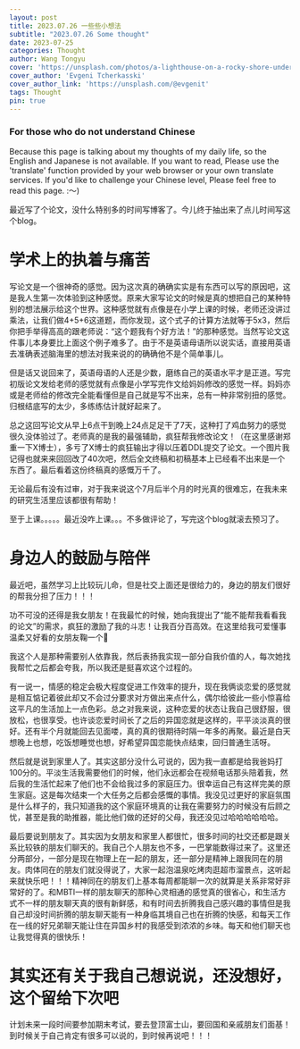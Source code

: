 ```yaml
---
layout: post
title: 2023.07.26 一些些小想法
subtitle: "2023.07.26 Some thought"
date: 2023-07-25
categories: Thought
author: Wang Tongyu
cover: 'https://unsplash.com/photos/a-lighthouse-on-a-rocky-shore-under-a-night-sky-filled-with-stars-qgXtcugf70U'
cover_author: 'Evgeni Tcherkasski'
cover_author_link: 'https://unsplash.com/@evgenit'
tags: Thought
pin: true
---
```


### For those who do not understand Chinese

Because this page is talking about my thoughts of my daily life, so the English and Japanese is not available. If you want to read, Please use the 'translate' function provided by your web browser or your own translate services. If you'd like to challenge your Chinese level, Please feel free to read this page. :～)

最近写了个论文，没什么特别多的时间写博客了。今儿终于抽出来了点儿时间写这个blog。

# 学术上的执着与痛苦

写论文是一个很神奇的感觉。因为这次真的确确实实是有东西可以写的原因吧，这是我人生第一次体验到这种感觉。原来大家写论文的时候是真的想把自己的某种特别的想法展示给这个世界。这种感觉就有点像是在小学上课的时候，老师还没讲过乘法，让我们做4+5+6这道题，而你发现，这个式子的计算方法就等于5x3，然后你把手举得高高的跟老师说：“这个题我有个好方法！”的那种感觉。当然写论文这件事儿本身要比上面这个例子难多了。由于不是英语母语所以说实话，直接用英语去准确表述脑海里的想法对我来说的的确确他不是个简单事儿。

但是话又说回来了，英语母语的人还是少数，磨练自己的英语水平才是正道。写完初版论文发给老师的感觉就有点像是小学写完作文给妈妈修改的感觉一样。妈妈亦或是老师给的修改完全能看懂但是自己就是写不出来，总有一种非常别扭的感觉。归根结底写的太少，多练练估计就好起来了。

总之这回写论文从早上6点干到晚上24点足足干了7天，这种打了鸡血努力的感觉很久没体验过了。老师真的是我的最强辅助，疯狂帮我修改论文！（在这里感谢郑重一下X博士），多亏了X博士的疯狂输出才得以压着DDL提交了论文。一个图片我记得也就来来回回改了40次吧，然后全文终稿和初稿基本上已经看不出来是一个东西了。最后看着这份终稿真的感慨万千了。

无论最后有没有过审，对于我来说这个7月后半个月的时光真的很难忘，在我未来的研究生活里应该都很有帮助！

至于上课。。。。。最近没咋上课。。。不多做评论了，写完这个blog就滚去预习了。

# 身边人的鼓励与陪伴

最近吧，虽然学习上比较玩儿命，但是社交上面还是很给力的，身边的朋友们很好的帮我分担了压力！！！

功不可没的还得是我女朋友！在我最忙的时候，她向我提出了“能不能帮我看看我的论文”的需求，疯狂的激励了我的斗志！让我百分百高效。在这里给我可爱懂事温柔又好看的女朋友鞠一个🙇

我这个人是那种需要别人依靠我，然后表扬我实现一部分自我价值的人，每次她找我帮忙之后都会夸我，所以我还是挺喜欢这个过程的。

有一说一，情感的稳定会极大程度促进工作效率的提升，现在我俩谈恋爱的感觉就是相互惦记着彼此却又不会过分要求对方做出来点什么，偶尔给彼此一些小惊喜给这平凡的生活加上一点色彩。总之对我来说，这种恋爱的状态让我自己很舒服，很放松，也很享受。也许谈恋爱时间长了之后的异国恋就是这样的，平平淡淡真的很好。还有半个月就能回去见面喽，真的真的很期待时隔一年多的再聚。最近是白天想晚上也想，吃饭想睡觉也想，好希望异国恋能快点结束，回归普通生活呀。

然后就是说到家里人了。其实这部分没什么可说的，因为我一直都是给我爸妈打100分的。平淡生活我需要他们的时候，他们永远都会在视频电话那头陪着我，然后我的生活忙起来了他们也不会给我过多的家庭压力。很幸运自己有这样完美的原生家庭。这是每次结束一个大任务之后都会感慨的事情。我没见过更好的家庭氛围是什么样子的，我只知道我的这个家庭环境真的让我在需要努力的时候没有后顾之忧，甚至是我的助推器，能比他们做的还好的父母，我还没见过哈哈哈哈哈哈。

最后要说到朋友了。其实因为女朋友和家里人都很忙，很多时间的社交还都是跟关系比较铁的朋友们聊天的。我自己个人朋友也不多，一巴掌能数得过来了。这里还分两部分，一部分是现在物理上在一起的朋友，还一部分是精神上跟我同在的朋友。肉体同在的朋友们就没得说了，大家一起泡温泉吃烤肉逛超市溜景点，这听起来就快乐吧！！！精神同在的朋友们上基本每周都能聊一次的就算是关系非常好非常好的了。和MBTI一样的朋友聊天的那种心灵相通的感觉真的很省心，和生活方式不一样的朋友聊天真的很有新鲜感，和有时间去折腾我自己感兴趣的事情但是我自己却没时间折腾的朋友聊天能有一种身临其境自己也在折腾的快感，和每天工作在一线的好兄弟聊天能让住在异国乡村的我感受到浓浓的乡味。每天和他们聊天也让我觉得真的很快乐！

# 其实还有关于我自己想说说，还没想好，这个留给下次吧

计划未来一段时间要参加期末考试，要去登顶富士山，要回国和亲戚朋友们面基！到时候关于自己肯定有很多可以说的，到时候再说吧！！！